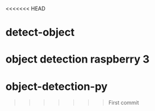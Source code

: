 <<<<<<< HEAD
# detect-object
object detection raspberry 3 
=======
# object-detection-py
>>>>>>> First commit

